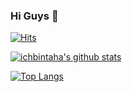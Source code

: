 ### Hi Guys 👋


[![Hits](https://hits.seeyoufarm.com/api/count/incr/badge.svg?url=https%3A%2F%2Fgithub.com%2Fichbintaha&count_bg=%231EE510&title_bg=%23555555&icon=&icon_color=%23931414&title=account+views&edge_flat=false)](https://github.com/ichbintaha)


[![ichbintaha's github stats](https://github-readme-stats.vercel.app/api?username=reddotzero&show_icons=true&theme=cobalt&count_private=true)](https://github.com/ichbintaha)

[![Top Langs](https://github-readme-stats.vercel.app/api/top-langs/?username=reddotzero&layout=compact&theme=cobalt)](https://github.com/ichbintaha)
